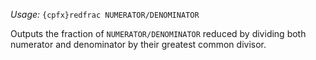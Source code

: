 *Usage:* `{cpfx}redfrac NUMERATOR/DENOMINATOR`

Outputs the fraction of `NUMERATOR/DENOMINATOR` reduced by dividing both numerator and denominator by their greatest common divisor.
